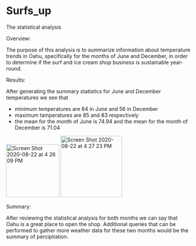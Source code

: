 # Surfs_up

The statistical analysis

Overview:

  The purpose of this analysis is to summarize information about temperature trends in Oahu, specifically for the months of June and December, in order to determine if the surf and ice cream shop business is sustainable year-round.
  
Results: 

After generating the summary statistics for June and December temperatures we see that 
- minimum temperatures are 64 in June and 56 in December 
- maximum tamperatures are 85 and 83 respectively
- the mean for the month of June is 74.94 and the mean for the month of December is 71.04

<img width="144" alt="Screen Shot 2020-08-22 at 4 26 09 PM" src="https://user-images.githubusercontent.com/67556541/90965585-6db51500-e497-11ea-9e59-051d602560ae.png">

<img width="167" alt="Screen Shot 2020-08-22 at 4 27 23 PM" src="https://user-images.githubusercontent.com/67556541/90965591-76a5e680-e497-11ea-8b97-35ac0b12a05f.png">

Summary:

After reviewing the statistical analysis for both months we can say that Oahu is a great place to open the shop. Additional queries that can be performed to gather more weather data for these two months would be the summary of percipitation. 
